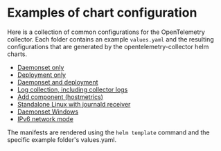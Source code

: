 # Examples of chart configuration

Here is a collection of common configurations for the OpenTelemetry collector.  Each folder contains an example `values.yaml` and the resulting configurations that are generated by the opentelemetry-collector helm charts.

- [Daemonset only](daemonset-only)
- [Deployment only](deployment-only)
- [Daemonset and deployment](daemonset-and-deployment)
- [Log collection, including collector logs](daemonset-collector-logs)
- [Add component (hostmetrics)](daemonset-hostmetrics)
- [Standalone Linux with journald receiver](standalone-journald)
- [Daemonset Windows](daemonset-windows)
- [IPv6 network mode](networkmode-ipv6)

The manifests are rendered using the `helm template` command and the specific example folder's values.yaml.
